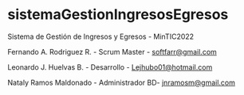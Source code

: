 # sistemaGestionIngresosEgresos
Sistema de Gestión de Ingresos y Egresos - MinTIC2022

Fernando A. Rodriguez R. - Scrum Master - softfarr@gmail.com

Leonardo J. Huelvas B.  - Desarrollo - Lejhubo01@hotmail.com

Nataly Ramos Maldonado - Administrador BD- jnramosm@gmail.com